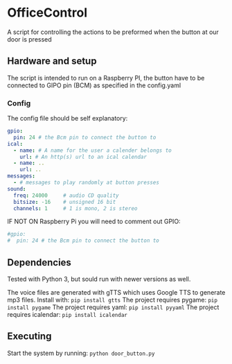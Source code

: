 # OfficeControl
A script for controlling the actions to be preformed when the button at our door is pressed

## Hardware and setup
The script is intended to run on a Raspberry PI, the button have to be connected to GIPO pin (BCM) as specified in the config.yaml

### Config
The config file should be self explanatory:
```yaml
gpio:
  pin: 24 # the Bcm pin to connect the button to 
ical:
  - name: # A name for the user a calender belongs to
    url: # An http(s) url to an ical calendar
  - name: ..
    url: .. 
messages:
  - # messages to play randomly at button presses
sound: 
  freq: 24000     # audio CD quality 
  bitsize: -16    # unsigned 16 bit
  channels: 1     # 1 is mono, 2 is stereo
  ```

IF NOT ON Raspberry Pi you will need to comment out GPIO:
```yaml
#gpio:
#  pin: 24 # the Bcm pin to connect the button to
```

## Dependencies
Tested with Python 3, but sould run with newer versions as well.

The voice files are generated with gTTS which uses Google TTS to generate mp3 files. Install with:
`pip install gtts`
The project requires pygame:
`pip install pygame`
The project requires yaml:
`pip install pyyaml`
The project requires icalendar:
`pip install icalendar`



## Executing 
Start the system by running: `python door_button.py`

